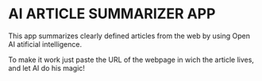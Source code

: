 # AI ARTICLE SUMMARIZER APP

This app summarizes clearly defined articles from the web by using Open AI atificial intelligence.

To make it work just paste the URL of the webpage in wich the article lives, and let AI do his magic!
